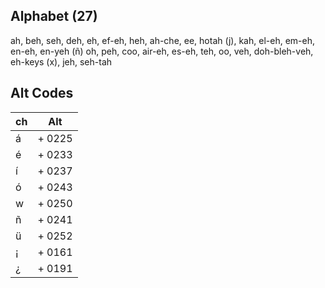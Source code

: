 ## Alphabet (27)

ah, beh, seh, deh, eh, ef-eh, heh, ah-che, ee, hotah (j), kah, el-eh, em-eh, en-eh, en-yeh (ñ) oh, peh, coo, air-eh, es-eh, teh, oo, veh, doh-bleh-veh, eh-keys (x), jeh, seh-tah

## Alt Codes

| ch  | Alt    |
| --- | ------ |
| á   | + 0225 |
| é   | + 0233 |
| í   | + 0237 |
| ó   | + 0243 |
| w   | + 0250 |
| ñ   | + 0241 |
| ü   | + 0252 |
| ¡   | + 0161 |
| ¿   | + 0191 |
